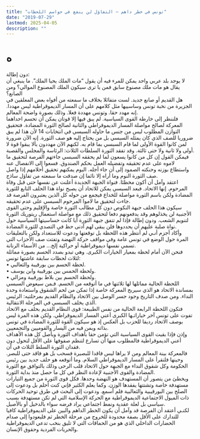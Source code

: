 ```yaml
---
title: "تونس في خطر داهم – التفاؤل لن ينفع في حواسم اللحظات"
date: "2019-07-29"
lastmod: 2025-04-05
description: ""
---
```

# **ه**

دون إطالة:  
لا يوجد بلد عربي واحد يمكن للمرء فيه أن يقول “مات الملك يحيا الملك”. ما ينبغي أن يقال هو مات ملك مصنوع سابق فمن يا ترى سيكون الملك المصنوع الموالي؟ ومن الصانع؟  
هل القديم أو صانع جديد. لست متفائلا بخلاف ما سمعته من أفواه بعض المعلقين في الجزيرة من نخبة تونس وساسييها مثل كلامهم على أن المسار الديموقراطية ليس مهددا. إنه مهدد حقا. وتونس مهددة فعلا. وذلك بصورة واضحة المعالم.  
فلننظر إلى خارطة القوى السياسية. لم يبق فيها إلا قوتان يمكن أن تحسم احداهما المعركة لصالح مواصلة المسار الديموقراطي والثانية لصالح الثورة المضادة. فتحقيق التوازن المطلوب ليس من جنس ما حاوله السبسي في انتخابات 14 لأن هذا لم يبق ضروريا للصف الذي كان يمثله السبسي بل من يحتاج إليه هو صف الثورة. إنه الآن ضرورة لمن كانوا القوة الأولى لما قام السبسي بما قام به. لكنهم الآن مهددون بألا يبقوا قوة لا أولى ولا ثانية ولا حتى ثالثة. وقد تفقد الثورة السلطات الثلاث: الرئاسة والمجلس والقصبة.  
فيمكن القول إن كل من كانوا يسعون لما لم يحققه السبسي جاءتهم الفرصة لتحقيق ما لاموه على عدم تحقيقه وتفضيله العمل بحكم الصندوق. فسعوا إلى الانفصال عنه واستطاع بوزنه وحنكته الصمود إلى أن جاء أجله. اليوم يمكنهم تحقيق أحلامهم إذا واصل صف الثورة النوم وما أراه إلا نائما إن صدقت ما سمعته من تفاؤل ساذج.  
اعتقد وآمل أن أكون مخطئا. فنواة الجبهة الجديدة أعلنت عن نفسها حتى قبل وفاة المرحوم. إنها الاتحاد. فبعد السبسي يمكن للاتحاد أن يصبح نواة هذا الحلف التابع للثورة المضادة ولكن باسم الثورة مواصلة للخداع فيجمع من حوله كل الذين يعتبرون الفرصة قد جاءت لتحقيق ما لاموا المرحوم السبسي على عدم تحقيقه.  
سيكون هذا الحلف جبهة النكوص دون كل مطالب الثورة خاصة والإقليم وحتى القوى الأجنبية لن يخذلوهم وقد يدفعونهم دفعا لتحقيق ذلك مع مواصلة استعمال ريتوريك الثورة لتنويم الشعب. ودون إطالة فإذا لم تتفق جبهة الثورة أيا كانت حساسيتها السياسية حول نواة صلبة عليهم أن يحددوها فلن يبقى لهم أدنى حظ في التصدي للثورة المضادة.  
وأكاد أجزم أنـي لم أنتظر هذه اللحظة بل توقعتها ودعوت للاستعداد ولكن بالتعليقات المرة حول الوضع في تونس عامة وفي مواقف حركة النهضة وتفتت صف الأحزاب التي تسمي نفسها ديموقراطية أو حراكية إلخ… من الأسماء الرنانة.  
فنحن الآن أمام لحظة بمعيار الخيارات الكبرى. وهي تبدو بصدد الحسم بصورة مماثلة لثلاث لحظات سابقة عاشتها تونس:  
• لحظة الحسم بين بورقيبة والثعالبي.  
• ولحظة الحمس بين بورقيبة وابن يوسف.  
• ولحظة الحسم بين بلاط بورقيبة ومزالي.  
اللحظة الحالية مماثلها لها ثلاثتها في ما أتوقعه من الحسم. فـمن سيعوض السبسي بمساندة الاتحاد هو الذي سيربح المعركة خاصة إذا تمكن من لحم الشقوق واستعادة وحدة النداء. ومن صدف التاريخ وجود جسر الوصل بين الاتحاد والنظام القديم بمرحلتيه: الرئيس الذي يخلف السبسي في المرحلة الانتقالية.  
فتكون اللحظة الرابعة الحالية من نفس الطبيعة: قوى النظام القديم بحلف مع الاتحاد تفوت على تونس آخر خياراتـها الكبرى أعني المسار الديموقراطي. ولكن هذه المرة ليس بوصف الاتحاد رديفا للحزب بل العكس إذ هو سيكون القوة للثورة المضادة في تونس بذاته وبمن فيه من اليسار والقوميين والتجمعيين.  
وإذن فإذا بقيت القوى السياسية التي تؤمن حقا بأهداف الثورة وبأصل كل هذه الأهداف أعني الديموقراطية فالمطلوب منها أن تسارع لتنظم صفوفها على الأقل لتحول دون فقدان الثورة السلط الثلاث في آن.  
فالمعركة بينة المعالم ومن لا يراها ليس فاقدا للبصيرة فسحب بل هو فاقد حتى للبصر. وحينها فلنقرأ على المسار الديموقراطي السلام. وما أتوقعه هو حلف جديد بين رئيس الحكومة وكل شقوق النداء مع الجبهة حول الاتحاد قلب الرحى وذلك بالتوافق مع الثورة المضادة والقوى الأجنبية لإعادة النظر في كل ما حصل منذ بداية الثورة.  
ويخطئ من يتصور أن المستهدف هو النهضة وحدها. فكل قوى الثورة من جميع التيارات مستهدفة خاصة وتشتتها يفقدها الوزن. وكما يعلم الكثير فإني كنت أحلم بل ودعوت إلى الصلح بين البورقيبية والثعالبية فلم أسمع. ودعوت إلى البحث في طرق توحيد الحركات ذات الميول الاجتماعية الديموقراطية مع الحركة الإسلامية التي لم تكن مستهدفة بسبب سياسي بل لعلة عقدية ونمط اجتماعي يراد فرضه سواء بالدخيل أو بالأصيل.  
لكنـي أعتقد أن الفرصة قد وآمل أن يكون الخطر الداهم والبين على الديموقراطية كافيا للتدارك على الأقل بصفة محدودة للخروج من مرحلة الخطر ثم فليعودوا إلى صدام الحضارات الداخلي الذي هو من الحماقات التي لا تليق بنخب تدعي الديموقراطية والحريات الفردية وحقوق الإنسان.

###
